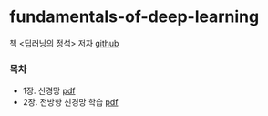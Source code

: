 # fundamentals-of-deep-learning
책 <딥러닝의 정석> 저자 [github](https://github.com/darksigma/Fundamentals-of-Deep-Learning-Book)
### 목차 
- 1장. 신경망 [pdf](https://github.com/dddonghwa/fundamentals-of-deep-learning/blob/main/ch01_neural_network.pdf)
- 2장. 전방향 신경망 학습 [pdf]()

